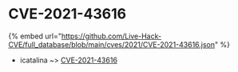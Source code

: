 # CVE-2021-43616
{% embed url="https://github.com/Live-Hack-CVE/full_database/blob/main/cves/2021/CVE-2021-43616.json" %}

* icatalina ~> [CVE-2021-43616](https://www.alice-snow.ru/2021/database/cve-2021-43616/cve-2021-43616-icatalina)